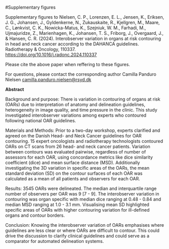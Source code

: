 #Supplementary figures

Supplementary figures to Nielsen, C. P., Lorenzen, E. L., Jensen, K., Eriksen, J. G., Johansen, J., Gyldenkerne, N., Zukauskaite, R., Kjellgren, M., Maare, C., Lønkvist, C. K., Nowicka-Matus, K., Szejniuk, W. M., Farhadi, M., Ujmajuridze, Z., Marienhagen, K., Johansen, T. S., Friborg, J., Overgaard, J., & Hansen, C. R. (2024). Interobserver variation in organs at risk contouring in head and neck cancer according to the DAHANCA guidelines. Radiotherapy & Oncology, 110337. https://doi.org/10.1016/j.radonc.2024.110337 

Please cite the above paper when reffering to these figures.

For questions, please contact the corresponding author Camilla Panduro Nielsen camilla.panduro.nielsen@rsyd.dk 

**Abstract**

Background and purpose: There is variation in contouring of organs at risk (OARs) due to interpretation of anatomy and delineation guidelines, heterogeneity in image quality, and time pressure in the clinic. This study investigated interobserver variations among experts who contoured following national OAR guidelines.

Materials and Methods: Prior to a two-day workshop, experts clarified and agreed on the Danish Head- and Neck Cancer guidelines for OAR contouring. 15 expert oncologists and radiotherapy technologists contoured OARs on CT scans from 26 head- and neck cancer patients. Variation between contours was evaluated pairwise, regardless of number of assessors for each OAR, using concordance metrics like dice similarity coefficient (dice) and mean surface distance (MSD). Additionally investigating the 3D variation in specific areas of the OARs, the mean standard deviation (SD) on the contour surfaces of each OAR was calculated as a mean of all patients and observers for each OAR.

Results: 3545 OARs were delineated. The median and interquartile range number of observers per OAR was 9 [7 - 9]. The interobserver variation in contouring was organ specific with median dice ranging at 0.48 - 0.84 and median MSD ranging at 1.0 - 3.1 mm. Visualising mean SD highlighted specific areas of OARs with higher contouring variation for ill-defined organs and contour borders.

Conclusion: Knowing the interobserver variation of OARs emphasises where guidelines are less clear or where OARs are difficult to contour. This could drive the discussion to clarify clinical guidelines and could serve as a comparator for automated delineation systems.

